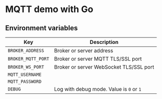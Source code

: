 # MQTT demo with Go

## Environment variables

| Key                | Description                              |
|--------------------|------------------------------------------|
| `BROKER_ADDRESS`   | Broker or server address                 |
| `BROKER_MQTT_PORT` | Broker or server MQTT TLS/SSL port       |
| `BROKER_WS_PORT`   | Broker or server WebSocket TLS/SSL port  |
| `MQTT_USERNAME`    |                                          |
| `MQTT_PASSWORD`    |                                          |
| `DEBUG`            | Log with debug mode. Value is `0` or `1` |
